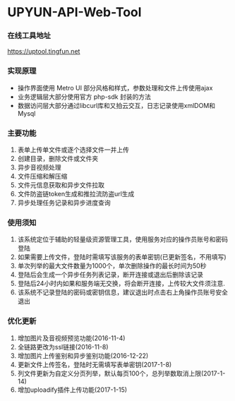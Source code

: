 # UPYUN-API-Web-Tool

### 在线工具地址
<a href="https://uptool.tingfun.net" target="blank">https://uptool.tingfun.net</a>

### 实现原理
* 操作界面使用 Metro UI 部分风格和样式，参数处理和文件上传使用ajax
* 业务逻辑层大部分使用官方 php-sdk 封装的方法
* 数据访问层大部分通过libcurl库和又拍云交互，日志记录使用xmlDOM和Mysql

### 主要功能
1. 表单上传单文件或逐个选择文件一并上传
2. 创建目录，删除文件或文件夹
3. 异步音视频处理
4. 文件压缩和解压缩
5. 文件元信息获取和异步文件拉取
6. 文件防盗链token生成和推拉流防盗url生成
7. 异步处理任务记录和异步进度查询

### 使用须知
1. 该系统定位于辅助的轻量级资源管理工具，使用服务对应的操作员账号和密码登陆
2. 如果需要上传文件，登陆时需填写该服务的表单密钥(已更新签名，不用填写)
3. 单次列举的最大文件数量为1000个，单次删除操作的最长时间为50秒
4. 登陆后会生成一个异步任务列表记录，断开连接或退出后删除该记录
5. 登陆后24小时内如果和服务端无交换，将会断开连接，上传较大文件须注意.
6. 该系统不记录登陆的密码或密钥信息，建议退出时点击右上角操作员账号安全退出

### 优化更新
1. 增加图片及音视频预览功能(2016-11-4)
2. 全链路更改为ssl链接(2016-11-8)
3. 增加图片上传鉴别和异步鉴别功能(2016-12-22)
4. 更新文件上传签名，登陆时无需填写表单密钥(2017-1-8)
5. 列文件更新为自定义分页列举，默认每页100个，总列举数取消上限(2017-1-14)
6. 增加uploadify插件上传功能(2017-1-15)
